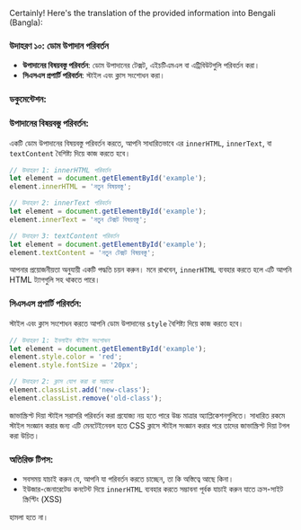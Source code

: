 Certainly! Here's the translation of the provided information into Bengali (Bangla):

### উদাহরণ ১০: ডোম উপাদান পরিবর্তন
- **উপাদানের বিষয়বস্তু পরিবর্তন**: ডোম উপাদানের টেক্সট, এইচটিএমএল বা এট্রিবিউটগুলি পরিবর্তন করা।
- **সিএসএস প্রপার্টি পরিবর্তন**: স্টাইল এবং ক্লাস সংশোধন করা।

### ডকুমেন্টেশন:

### উপাদানের বিষয়বস্তু পরিবর্তন:
একটি ডোম উপাদানের বিষয়বস্তু পরিবর্তন করতে, আপনি সাধারিতভাবে এর `innerHTML`, `innerText`, বা `textContent` বৈশিষ্ট্য দিয়ে কাজ করতে হবে।

```javascript
// উদাহরণ 1: innerHTML পরিবর্তন
let element = document.getElementById('example');
element.innerHTML = 'নতুন বিষয়বস্তু';

// উদাহরণ 2: innerText পরিবর্তন
let element = document.getElementById('example');
element.innerText = 'নতুন টেক্সট বিষয়বস্তু';

// উদাহরণ 3: textContent পরিবর্তন
let element = document.getElementById('example');
element.textContent = 'নতুন টেক্সট বিষয়বস্তু';
```

আপনার প্রয়োজনীয়তা অনুযায়ী একটি পদ্ধতি চয়ন করুন। মনে রাখবেন, `innerHTML` ব্যবহার করতে হলে এটি আপনি HTML ট্যাগগুলি সহ থাকতে পারে।

### সিএসএস প্রপার্টি পরিবর্তন:
স্টাইল এবং ক্লাস সংশোধন করতে আপনি ডোম উপাদানের `style` বৈশিষ্ট্য দিয়ে কাজ করতে হবে।

```javascript
// উদাহরণ 1: ইনলাইন স্টাইল সংশোধন
let element = document.getElementById('example');
element.style.color = 'red';
element.style.fontSize = '20px';

// উদাহরণ 2: ক্লাস যোগ করা বা সরানো
element.classList.add('new-class');
element.classList.remove('old-class');
```

জাভাস্ক্রিপ্ট দিয়া স্টাইল সরাসরি পরিবর্তন করা প্রযোজ্য নয় হতে পারে উচ্চ মাত্রার অ্যাপ্লিকেশনগুলিতে। সাধারিত রকমে স্টাইল সংজ্ঞান করার জন্য এটি মেনটেইনেবল হতে CSS ক্লাসে স্টাইল সংজ্ঞান করার পরে তাদের জাভাস্ক্রিপ্ট দিয়া টগল করা উচিত।

### অতিরিক্ত টিপস:

- সবসময় যাচাই করুন যে, আপনি যা পরিবর্তন করতে চাচ্ছেন, তা কি অস্তিত্বে আছে কিনা।
- ইউজার-জেনারেটেড কনটেন্ট দিয়ে `innerHTML` ব্যবহার করতে সম্ভাবনা পূর্বক যাচাই করুন যাতে ক্রস-সাইট স্ক্রিপ্টিং (XSS)

 হামলা হতে না।